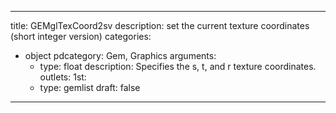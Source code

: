 
---
title: GEMglTexCoord2sv
description: set the current texture coordinates (short integer version)
categories:
  - object
pdcategory: Gem, Graphics
arguments:
    - type: float
      description: Specifies the s, t, and r texture coordinates.
outlets:
  1st:
    - type: gemlist
draft: false
---

